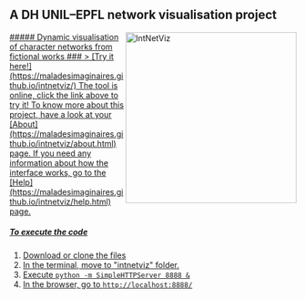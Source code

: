## A DH UNIL–EPFL network visualisation project

<a href="https://maladesimaginaires.github.io/intnetviz/">
<img src="https://raw.githubusercontent.com/maladesimaginaires/intnetviz/gh-pages/img/intnetviz_graph.png" alt="IntNetViz" width="300" align="right"> 
##### Dynamic visualisation of character networks from fictional works
### > [Try it here!](https://maladesimaginaires.github.io/intnetviz/)
The tool is online, click the link above to try it! To know more about this project, have a look at your [About](https://maladesimaginaires.github.io/intnetviz/about.html) page. If you need any information about how the interface works, go to the [Help](https://maladesimaginaires.github.io/intnetviz/help.html) page.

##### To execute the code

1. Download or clone the files
2. In the terminal, move to "intnetviz" folder.
3. Execute ```python -m SimpleHTTPServer 8888 &```
4. In the browser, go to ```http://localhost:8888/```
